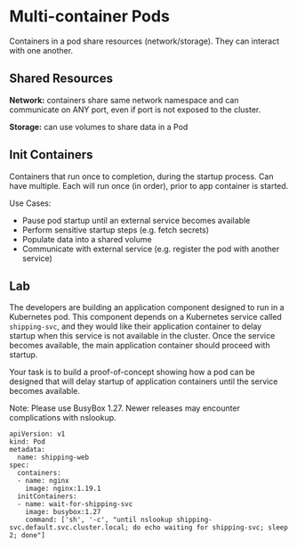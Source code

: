 # Multi-container Pods

Containers in a pod share resources (network/storage). They can interact with one another.

## Shared Resources

**Network:** containers share same network namespace and can communicate on ANY port, even if port is not exposed to the cluster.

**Storage:** can use volumes to share data in a Pod

## Init Containers

Containers that run once to completion, during the startup process. Can have multiple. Each will run once (in order), prior to app container is started.

Use Cases:
 - Pause pod startup until an external service becomes available
 - Perform sensitive startup steps (e.g. fetch secrets)
 - Populate data into a shared volume
 - Communicate with external service (e.g. register the pod with another service)


## Lab

The developers are building an application component designed to run in a Kubernetes pod. This component depends on a Kubernetes service called `shipping-svc`, and they would like their application container to delay startup when this service is not available in the cluster. Once the service becomes available, the main application container should proceed with startup.

Your task is to build a proof-of-concept showing how a pod can be designed that will delay startup of application containers until the service becomes available.

Note: Please use BusyBox 1.27. Newer releases may encounter complications with nslookup.

```
apiVersion: v1
kind: Pod
metadata:
  name: shipping-web
spec:
  containers:
  - name: nginx
    image: nginx:1.19.1
  initContainers:
  - name: wait-for-shipping-svc
    image: busybox:1.27
    command: ['sh', '-c', "until nslookup shipping-svc.default.svc.cluster.local; do echo waiting for shipping-svc; sleep 2; done"]
```